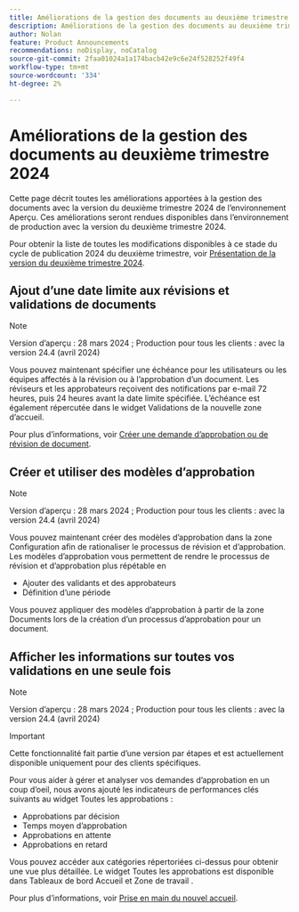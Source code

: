 ```yaml
---
title: Améliorations de la gestion des documents au deuxième trimestre 2024
description: Améliorations de la gestion des documents au deuxième trimestre 2024
author: Nolan
feature: Product Announcements
recommendations: noDisplay, noCatalog
source-git-commit: 2faa01024a1a174bacb42e9c6e24f528252f49f4
workflow-type: tm+mt
source-wordcount: '334'
ht-degree: 2%

---
```


# Améliorations de la gestion des documents au deuxième trimestre 2024

Cette page décrit toutes les améliorations apportées à la gestion des documents avec la version du deuxième trimestre 2024 de l’environnement Aperçu. Ces améliorations seront rendues disponibles dans l’environnement de production avec la version du deuxième trimestre 2024.

Pour obtenir la liste de toutes les modifications disponibles à ce stade du cycle de publication 2024 du deuxième trimestre, voir [Présentation de la version du deuxième trimestre 2024](/help/quicksilver/product-announcements/product-releases/24-q2-release-activity/24-q2-release-overview.md).

## Ajout d’une date limite aux révisions et validations de documents

>[!NOTE]
>
>Version d’aperçu : 28 mars 2024 ; Production pour tous les clients : avec la version 24.4 (avril 2024)

Vous pouvez maintenant spécifier une échéance pour les utilisateurs ou les équipes affectés à la révision ou à l’approbation d’un document. Les réviseurs et les approbateurs reçoivent des notifications par e-mail 72 heures, puis 24 heures avant la date limite spécifiée. L’échéance est également répercutée dans le widget Validations de la nouvelle zone d’accueil.

Pour plus d’informations, voir [Créer une demande d’approbation ou de révision de document](/help/quicksilver/review-and-approve-work/document-reviews-and-approvals/manage-document-approvals/create-a-document-approval.md).

## Créer et utiliser des modèles d’approbation

>[!NOTE]
>
>Version d’aperçu : 28 mars 2024 ; Production pour tous les clients : avec la version 24.4 (avril 2024)

Vous pouvez maintenant créer des modèles d’approbation dans la zone Configuration afin de rationaliser le processus de révision et d’approbation. Les modèles d’approbation vous permettent de rendre le processus de révision et d’approbation plus répétable en

* Ajouter des validants et des approbateurs
* Définition d’une période

Vous pouvez appliquer des modèles d’approbation à partir de la zone Documents lors de la création d’un processus d’approbation pour un document.

<!-- For more information, see [Create an Approval Template](/help/quicksilver/review-and-approve-work/document-reviews-and-approvals/manage-document-approvals/create-approval-template.md). -->

## Afficher les informations sur toutes vos validations en une seule fois

>[!NOTE]
>
>Version d’aperçu : 28 mars 2024 ; Production pour tous les clients : avec la version 24.4 (avril 2024)

>[!IMPORTANT]
>
>Cette fonctionnalité fait partie d’une version par étapes et est actuellement disponible uniquement pour des clients spécifiques.

Pour vous aider à gérer et analyser vos demandes d’approbation en un coup d’oeil, nous avons ajouté les indicateurs de performances clés suivants au widget Toutes les approbations :

* Approbations par décision
* Temps moyen d’approbation
* Approbations en attente
* Approbations en retard

Vous pouvez accéder aux catégories répertoriées ci-dessus pour obtenir une vue plus détaillée. Le widget Toutes les approbations est disponible dans Tableaux de bord Accueil et Zone de travail .

Pour plus d’informations, voir [Prise en main du nouvel accueil](/help/quicksilver/workfront-basics/using-home/new-home/get-started-with-new-home.md).